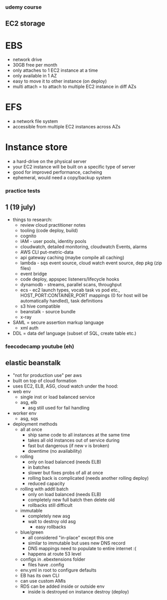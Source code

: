 ### udemy course

## EC2 storage
# EBS
- network drive
- 30GB free per month
- only attaches to 1 EC2 instance at a time
- only available in 1 AZ
- easy to move it to other instance (on deploy)
- multi attach = to attach to multiple EC2 instance in diff AZs
# EFS
- a network file system
- accessible from multiple EC2 instances across AZs
# Instance store
- a hard-drive on the physical server
- your EC2 instance will be built on a specific type of server
- good for improved performance, cacheing
- ephemeral, would need a copy/backup system



### practice tests
## 1 (19 july)
- things to research:
    - review cloud practitioner notes
    - tooling (code deploy, build)
    - cognito
    - IAM - user pools, identity pools
    - cloudwatch, detailed monitoring, cloudwatch Events, alarms
    - AWS CLI put-metric-data
    - api gateway caching (maybe compile all caching)
    - lambda - sqs event source, cloud watch event source, dep pkg (zip files)
    - event bridge
    - code deploy, appspec listeners/lifecycle hooks
    - dynamodb - streams, parallel scans, throughput
    - ecs - ec2 launch types, vocab task vs pod etc., HOST_PORT:CONTAINER_PORT mappings (0 for host will be automatically handled), task definitions
    - s3 hive compatible
    - beanstalk - source bundle
    - x-ray
- SAML = secure assertion markup language
    - xml auth
- DDL = data def language (subset of SQL, create table etc.)


### feecodecamp youtube (eh)

## elastic beanstalk
- "not for production use" per aws
- built on top of cloud formation
- uses EC2, ELB, ASG, cloud watch under the hood:
- web env
    - single inst or load balanced service
    - asg, elb
        - asg still used for fail handling
- worker env
    - asg, sqs
- deployment methods
    - all at once
        - ship same code to all instances at the same time
        - takes all old instances out of service during
        - fast but dangerous (if new v is broken)
        - downtime (no availability)
    - rolling
        - only on load balanced (needs ELB)
        - in batches
        - slower but fixes probs of all at once
        - rolling back is complicated (needs another rolling deploy)
        - reduced capacity
    - rolling with addtl batch
        - only on load balanced (needs ELB)
        - completely new full batch then delete old
        - rollbacks still difficult
    - immutable
        - completely new asg
        - wait to destroy old asg
            - easy rollbacks
    - blue/green
        - all considered "in-place" except this one
        - similar to immutable but uses new DNS record
        - DNS mappings need to populate to entire internet :(
        - happens at route 53 level
    - configs in .ebextensions folder
        - files have .config
    - env.yml in root to configure defaults
    - EB has its own CLI
    - can use custom AMIs
    - RDS can be added inside or outside env
        - inside is destroyed on instance destroy (deploy)
    
        
